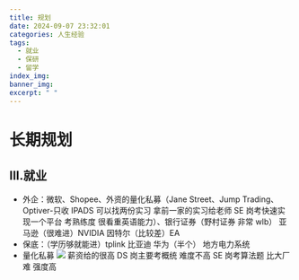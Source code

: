 ```yaml
---
title: 规划
date: 2024-09-07 23:32:01
categories: 人生经验
tags:
  - 就业
  - 保研
  - 留学
index_img:
banner_img:
excerpt: " "
---
```


# 长期规划

## III.就业

- 外企：微软、Shopee、外资的量化私募（Jane Street、Jump Trading、Optiver-只收 IPADS 可以找两份实习 拿前一家的实习给老师 SE 岗考快速实现一个平台 考熟练度 很看重英语能力）、银行证券（野村证券 非常 wlb） 亚马逊（很难进）NVIDIA 因特尔（比较差）EA
- 保底：（学历够就能进）tplink 比亚迪 华为（半个） 地方电力系统
- 量化私募 ![](https://pub-584d7c8932764afaabeee4dc52e72f6f.r2.dev/Z78%5DK3_OSVNIF%5D2RV83B%7DYU-73e9318bc2618a43d8aee573a18582e0.jpg) 薪资给的很高 DS 岗主要考概统 难度不高 SE 岗考算法题 比大厂难 强度高
